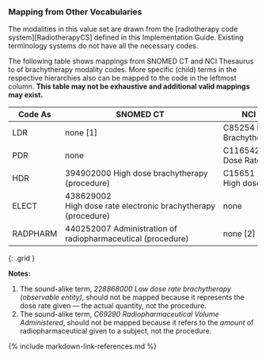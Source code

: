 ### Mapping from Other Vocabularies

The modalities in this value set are drawn from the [radiotherapy code system][RadiotherapyCS] defined in this Implementation Guide. Existing terminology systems do not have all the necessary codes.

The following table shows mappings from SNOMED CT and NCI Thesaurus to of brachytherapy modality codes. More specific (child) terms in the respective hierarchies also can be mapped to the code in the leftmost column. **This table may not be exhaustive and additional valid mappings may exist.**

| **Code As** | **SNOMED CT**                  | **NCI Thesaurus**                 |
| --------- | ------------------------------ | --------------------------------- |
| LDR  | none [1]  | C85254 Low-Dose Rate Brachytherapy |
| PDR | none | C116542 Pulsed-Dose Rate Brachytherapy |
| HDR |  394902000  High dose brachytherapy (procedure)   | C15651 High dose brachytherapy  |
| ELECT  | 438629002 High dose rate electronic brachytherapy (procedure) | none   |
| RADPHARM  | 440252007 Administration of radiopharmaceutical (procedure) | none [2] |
{: .grid }

**Notes:**

1. The sound-alike term, *228868000 Low dose rate brachytherapy (observable entity)*, should not be mapped because it represents the dose rate given — the actual quantity, not the procedure.
2. The sound-alike term, *C69290 Radiopharmaceutical Volume Administered*, should not be mapped because it refers to the *amount* of radiopharmaceutical given to a subject, not the procedure.

{% include markdown-link-references.md %}
